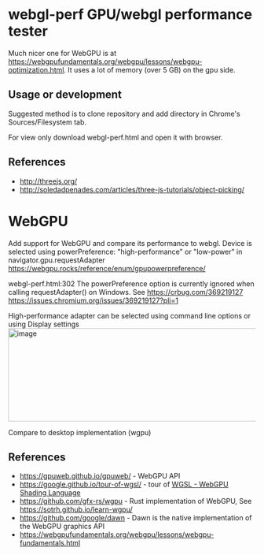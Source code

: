 # webgl-perf GPU/webgl performance tester

Much nicer one for WebGPU is at https://webgpufundamentals.org/webgpu/lessons/webgpu-optimization.html. It uses a lot of memory (over 5 GB) on the gpu side.

## Usage or development

Suggested method is to clone repository and add directory in Chrome's Sources/Filesystem tab.

For view only download webgl-perf.html and open it with browser.

## References
- http://threejs.org/
- http://soledadpenades.com/articles/three-js-tutorials/object-picking/


# WebGPU
Add support for WebGPU and compare its performance to webgl.
Device is selected using  powerPreference: "high-performance" or "low-power" in navigator.gpu.requestAdapter https://webgpu.rocks/reference/enum/gpupowerpreference/

webgl-perf.html:302  The powerPreference option is currently ignored when calling requestAdapter() on Windows. See https://crbug.com/369219127
https://issues.chromium.org/issues/369219127?pli=1 

High-performance adapter can be selected using command line options or using Display settings
<img width="875" height="189" alt="image" src="https://github.com/user-attachments/assets/7572e037-79f6-4fde-8ece-c48a3fc86384" />


Compare to desktop implementation (wgpu)

## References
- https://gpuweb.github.io/gpuweb/ - WebGPU API
- https://google.github.io/tour-of-wgsl/ - tour of [WGSL - WebGPU Shading Language](https://www.w3.org/TR/WGSL/)
- https://github.com/gfx-rs/wgpu - Rust implementation of WebGPU, See https://sotrh.github.io/learn-wgpu/
- https://github.com/google/dawn - Dawn is the native implementation of the WebGPU graphics API
- https://webgpufundamentals.org/webgpu/lessons/webgpu-fundamentals.html 



